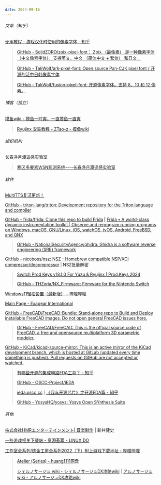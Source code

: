 ```yaml
---
date: 2024-09-16
---
```


###### 文章（知乎）

[无用教程 - 游戏汉化时使用的像素字体 - 知乎](https://zhuanlan.zhihu.com/p/573922877)

> [GitHub - SolidZORO/zpix-pixel-font： Zpix （最像素） 是一种像素字体 （中文像素字体），支持英文、中文 （简体中文 + 繁体） 和日文。](https://github.com/SolidZORO/zpix-pixel-font)
>
> [GitHub - TakWolf/ark-pixel-font: Open source Pan-CJK pixel font / 开源的泛中日韩像素字体](https://github.com/TakWolf/ark-pixel-font)
>
> [GitHub - TakWolf/fusion-pixel-font: 开源像素字体。支持 8、10 和 12 像素。](https://github.com/TakWolf/fusion-pixel-font)

###### 博客（独立）

[摸鱼wiki - 摸鱼一时爽，一直摸鱼一直爽](https://blog.otakutools.cn/)

> [Ryujinx 安装教程 - ZTao-z - 摸鱼wiki](https://blog.otakutools.cn/archives/345)

###### 组织机构

[长春净月潭遥感实验室](https://jyrs.iga.cas.cn/)

> [寒区多要素WSN观测系统----长春净月潭遥感实验室](https://jyrs.iga.cas.cn/kysb/sbjs/202201/t20220124_679149.html)

###### 软件

[MultiTTS复活更新！](https://bbs.tatans.cn/topic/63646)

[GitHub - triton-lang/triton: Development repository for the Triton language and compiler](https://github.com/triton-lang/triton)

[GitHub - frida/frida: Clone this repo to build Frida](https://github.com/frida/frida) | [Frida • A world-class dynamic instrumentation toolkit | Observe and reprogram running programs on Windows, macOS, GNU/Linux, iOS, watchOS, tvOS, Android, FreeBSD, and QNX](https://frida.re/)

> [GitHub - NationalSecurityAgency/ghidra: Ghidra is a software reverse engineering (SRE) framework](https://github.com/NationalSecurityAgency/ghidra)

[GitHub - nicoboss/nsz: NSZ - Homebrew compatible NSP/XCI compressor/decompressor](https://github.com/nicoboss/nsz) | NSZ批量解密

> [Switch Prod Keys v18.1.0 For Yuzu & Ryujinx | Prod.Keys 2024](https://prodkeys.net/ko/)
>
> [GitHub - THZoria/NX_Firmware: Firmware for the Nintendo Switch](https://github.com/THZoria/NX_Firmware)

[Windows11轻松设置（最新版） - 哔哩哔哩](https://www.bilibili.com/read/cv32460492/?jump_opus=1)

[Main Page - Exagear International](https://www.exagear.wiki/index.php?title=Main_Page)

[GitHub - FreeCAD/FreeCAD-Bundle: Stand-alone repo to Build and Deploy installable FreeCAD images. Do not open general FreeCAD issues here.](https://github.com/FreeCAD/FreeCAD-Bundle)

> [GitHub - FreeCAD/FreeCAD: This is the official source code of FreeCAD, a free and opensource multiplatform 3D parametric modeler.](https://github.com/FreeCAD/FreeCAD/)

[GitHub - KiCad/kicad-source-mirror: This is an active mirror of the KiCad development branch, which is hosted at GitLab (updated every time something is pushed). Pull requests on GitHub are not accepted or watched.](https://github.com/KiCad/kicad-source-mirror/)

> [有哪些开源的集成电路EDA工具？ - 知乎](https://www.zhihu.com/question/26742670)
>
> [GitHub - OSCC-Project/iEDA](https://github.com/OSCC-Project/iEDA)
>
> [ieda.oscc.cc](https://ieda.oscc.cc/) | [《我与开源芯片》之开源EDA篇 - 知乎](https://zhuanlan.zhihu.com/p/645689558)
>
> [GitHub - YosysHQ/yosys: Yosys Open SYnthesis Suite](https://github.com/YosysHQ/yosys)

###### 其他

[株式会社HMRエンターテインメント| 音楽制作](https://hemuri.com/) | 新井健史

[一些游戏相关下载站 - 资源荟萃 - LINUX DO](https://linux.do/t/topic/206720)

[工作室全系列/炼金工房全系列2022（下）附上游戏下载地址 - 哔哩哔哩](https://www.bilibili.com/read/cv16198455/)

> [Atelier (Series) - huang1111网盘](https://pan.huang1111.cn/s/MPBLSx?path=%2F)
>
> [シェルノサージュ wiki - シェルノサージュDX攻略wiki](https://ciel.wiki-wiki.jp/) | [アルノサージュ wiki - アルノサージュDX攻略wiki](https://arnosurge.wiki-wiki.jp/)